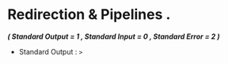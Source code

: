 # Redirection & Pipelines .

***( Standard Output = 1  , Standard Input  = 0 , Standard Error = 2 )***

* Standard Output : ```>```

